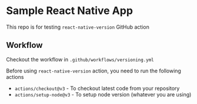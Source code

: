 # Sample React Native App

This repo is for testing `react-native-version` GitHub action

## Workflow

Checkout the workflow in `.github/workflows/versioning.yml`

Before using `react-native-version` action, you need to run the following actions

- `actions/checkout@v3` - To checkout latest code from your repository
- `actions/setup-node@v3` - To setup node version (whatever you are using)
